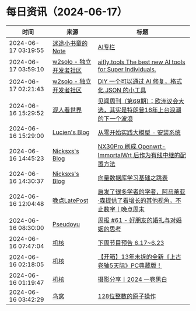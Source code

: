 ﻿# 每日资讯（2024-06-17）

|时间|来源|标题|
|---|---|---|
|2024-06-17 03:19:55|[迷途小书童的Note](https://xugaoxiang.com/feed)|[AI专栏](https://xugaoxiang.com/2024/06/17/ai-column/)|
|2024-06-17 03:59:10|[w2solo - 独立开发者社区](https://w2solo.com/topics/feed)|[aifly.tools The best new AI tools for Super Individuals.](https://w2solo.com/topics/4696)|
|2024-06-17 02:21:43|[w2solo - 独立开发者社区](https://w2solo.com/topics/feed)|[DIY 一个可以通过 AI 修复，格式化 JSON 的小工具](https://w2solo.com/topics/4695)|
|2024-06-16 15:29:52|[观人看世界](https://feedpress.me/wx-iwatch1024)|[见闻周刊（第69期）：欧洲议会大选，其实是特朗普16年上台浪潮的下一个波浪](http://mp.weixin.qq.com/s?__biz=MzI5NDI2NTAxMA%3D%3D&mid=2247489541&idx=1&sn=f067c2198c13e5d822dda3e829dd56ca)|
|2024-06-16 15:29:00|[Lucien's Blog](https://blog.lucien.ink/feed/)|[从零开始实践大模型 - 安装系统](https://blog.lucien.ink/archives/548/)|
|2024-06-16 14:45:23|[Nicksxs's Blog](https://nicksxs.me/atom.xml)|[NX30Pro 刷成 Openwrt-ImmortalWrt 后作为有线中继的配置方法](https://nicksxs.me/2024/06/16/NX30Pro-%E5%88%B7%E6%88%90-Openwrt-ImmortalWrt-%E5%90%8E%E4%BD%9C%E4%B8%BA%E6%9C%89%E7%BA%BF%E4%B8%AD%E7%BB%A7%E7%9A%84%E9%85%8D%E7%BD%AE%E6%96%B9%E6%B3%95/)|
|2024-06-16 14:30:37|[Nicksxs's Blog](https://nicksxs.me/atom.xml)|[向量数据库学习基础之跳表](https://nicksxs.me/2024/06/16/%E5%90%91%E9%87%8F%E6%95%B0%E6%8D%AE%E5%BA%93%E5%AD%A6%E4%B9%A0%E5%9F%BA%E7%A1%80%E4%B9%8B%E8%B7%B3%E8%A1%A8/)|
|2024-06-16 12:04:48|[晚点LatePost](https://feedpress.me/wx-postlate)|[启发了很多学者的学者，阿马蒂亚·森提供了看增长的其他视角，不止数字丨晚点周末](http://mp.weixin.qq.com/s?__biz=MzU3Mjk1OTQ0Ng%3D%3D&mid=2247517283&idx=1&sn=40281ea103dba2dd4b3e2234ab127a0d)|
|2024-06-16 08:30:00|[Pseudoyu](https://www.pseudoyu.com/zh/index.xml)|[周报 #61 - 好朋友的婚礼与对婚姻的思考](https://www.pseudoyu.com/zh/2024/06/16/weekly_review_20240616/)|
|2024-06-16 07:47:04|[机核](https://www.gcores.com/rss)|[下周节目预告 6.17~6.23](https://www.gcores.com/articles/183540)|
|2024-06-16 02:18:05|[机核](https://www.gcores.com/rss)|[【开箱】13年未拆的全新《上古卷轴5天际》PC典藏版！](https://www.gcores.com/videos/183534)|
|2024-06-16 01:19:47|[机核](https://www.gcores.com/rss)|[摄影分享丨2024 一卷黑白](https://www.gcores.com/articles/183535)|
|2024-06-16 03:42:29|[鸟窝](https://colobu.com/atom.xml)|[128位整数的原子操作](https://colobu.com/2024/06/16/atomic128/)|
